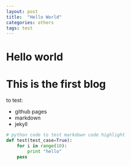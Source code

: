 ```yaml
---
layout: post
title:  "Hello World"
categories: others
tags: test
---
```


Hello world
====

# This is the first blog

to test:

- github pages
- markdown
- jekyll

``` python
# python code to test markdown code highlight
def test(test_case=True):
    for i in range(10):
        print "hello"
    pass
```
